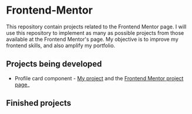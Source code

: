 # Frontend-Mentor
This repository contain projects related to the Frontend Mentor page. I will use this repository to implement as many as possible projects from those available at the Frontend Mentor's page. My objective is to improve my frontend skills, and also amplify my portfolio.

## Projects being developed

- Profile card component - [My project]() and the [Frontend Mentor project page](https://www.frontendmentor.io/challenges/profile-card-component-cfArpWshJ)_  
## Finished projects
